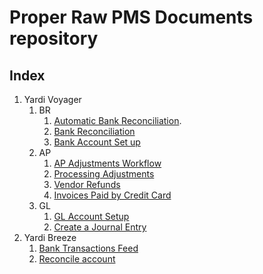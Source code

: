 # Proper Raw PMS Documents repository

## Index

1. Yardi Voyager
   1. BR
      1. [Automatic Bank Reconciliation](./yardi_voyager/br/Automatic_Bank_Reconciliation.md).
      2. [Bank Reconciliation](./yardi_voyager/br/Bank_Reconciliation.md)
      3. [Bank Account Set up](./yardi_voyager/br/Bank_Account_Setup.md)
   2. AP
      1. [AP Adjustments Workflow](./yardi_voyager/ap/AP_Adjustments_Workflow.md)
      2. [Processing Adjustments](yardi_voyager/ap/Processing_Adjustment.md)
      3. [Vendor Refunds](yardi_voyager/ap/Vendor_Refunds.md)
      4. [Invoices Paid by Credit Card](yardi_voyager/ap/Invoices_Paid_by_Credit_Card.md)
   3. GL
      1. [GL Account Setup](./yardi_voyager/gl/GL_Account_Setup.md)
      2. [Create a Journal Entry](yardi_voyager/gl/Create_Journal_Entry.md)
2. Yardi Breeze
   1. [Bank Transactions Feed](./yardi_breeze/br/Bank_Transactions_Feed.md)
   2. [Reconcile account](./yardi_breeze/br/Bank_Reconciliation.md)

